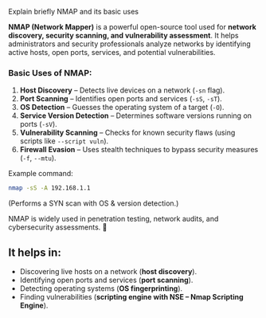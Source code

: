 Explain briefly NMAP and its basic uses

 **NMAP (Network Mapper)** is a powerful open-source tool used for **network discovery, security scanning, and vulnerability assessment**. It helps administrators and security professionals analyze networks by identifying active hosts, open ports, services, and potential vulnerabilities.

### **Basic Uses of NMAP:**
1. **Host Discovery** – Detects live devices on a network (`-sn` flag).  
2. **Port Scanning** – Identifies open ports and services (`-sS`, `-sT`).  
3. **OS Detection** – Guesses the operating system of a target (`-O`).  
4. **Service Version Detection** – Determines software versions running on ports (`-sV`).  
5. **Vulnerability Scanning** – Checks for known security flaws (using scripts like `--script vuln`).  
6. **Firewall Evasion** – Uses stealth techniques to bypass security measures (`-f`, `--mtu`).  

Example command:  
```sh
nmap -sS -A 192.168.1.1
```
(Performs a SYN scan with OS & version detection.)

NMAP is widely used in penetration testing, network audits, and cybersecurity assessments. 🚀

## It helps in:  
  - Discovering live hosts on a network (**host discovery**).  
  - Identifying open ports and services (**port scanning**).  
  - Detecting operating systems (**OS fingerprinting**).  
  - Finding vulnerabilities (**scripting engine with NSE – Nmap Scripting Engine**).  

